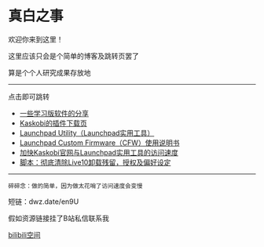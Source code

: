 # 真白之事
欢迎你来到这里！  

这里应该只会是个简单的博客及跳转页罢了

算是个个人研究成果存放地

------

点击即可跳转

- [一些学习版软件的分享](mds/share.md)
- [Kaskobi的插件下载页](https://kaskobi.com/downloads)
- [Launchpad Utility（Launchpad实用工具）](https://fw.mat1jaczyyy.com)
- [Launchpad Custom Firmware（CFW）使用说明书](/mds/CFWInstruction.md)
- [加快Kaskobi官网与Launchpad实用工具的访问速度](/mds/speedaccess.md)
- [脚本：彻底清除Live10卸载残留，授权及偏好设定](/mds/cleanableton.md)

------

`碎碎念：做的简单，因为做太花哨了访问速度会变慢 `

短链：dwz.date/en9U

假如资源链接挂了B站私信联系我

[bilibili空间](https://space.bilibili.com/16215189)